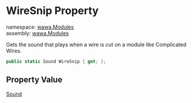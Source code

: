 # WireSnip Property

namespace: [wawa\.Modules](../../wawa.Modules.md)<br />
assembly: [wawa\.Modules](../../../wawa.Modules.md)

Gets the sound that plays when a wire is cut on a module like Complicated Wires\.

```csharp
public static Sound WireSnip { get; };
```

## Property Value

[Sound](../../../wawa.Modules/wawa.Modules/Sound.md)

